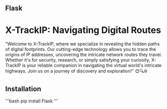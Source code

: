 ## Flask
# X-TrackIP: Navigating Digital Routes
"Welcome to X-TrackIP, where we specialize in revealing the hidden paths of digital footprints. Our cutting-edge technology allows you to trace the origins of IP addresses, uncovering the intricate network routes they travel. Whether it's for security, research, or simply satisfying your curiosity, X-TrackIP is your reliable companion in navigating the virtual world's intricate highways. Join us on a journey of discovery and exploration!" 😊🔍🌐
## Installation
'''bash
pip install Flask
'''
